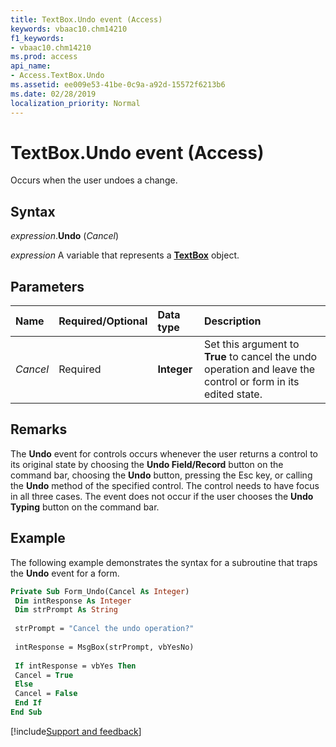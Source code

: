 ```yaml
---
title: TextBox.Undo event (Access)
keywords: vbaac10.chm14210
f1_keywords:
- vbaac10.chm14210
ms.prod: access
api_name:
- Access.TextBox.Undo
ms.assetid: ee009e53-41be-0c9a-a92d-15572f6213b6
ms.date: 02/28/2019
localization_priority: Normal
---
```



# TextBox.Undo event (Access)

Occurs when the user undoes a change.


## Syntax

_expression_.**Undo** (_Cancel_)

_expression_ A variable that represents a **[TextBox](Access.TextBox.md)** object.


## Parameters

|Name|Required/Optional|Data type|Description|
|:-----|:-----|:-----|:-----|
| _Cancel_|Required|**Integer**|Set this argument to **True** to cancel the undo operation and leave the control or form in its edited state.|

## Remarks

The **Undo** event for controls occurs whenever the user returns a control to its original state by choosing the **Undo Field/Record** button on the command bar, choosing the **Undo** button, pressing the Esc key, or calling the **Undo** method of the specified control. The control needs to have focus in all three cases. The event does not occur if the user chooses the **Undo Typing** button on the command bar.


## Example

The following example demonstrates the syntax for a subroutine that traps the **Undo** event for a form.

```vb
Private Sub Form_Undo(Cancel As Integer) 
 Dim intResponse As Integer 
 Dim strPrompt As String 
 
 strPrompt = "Cancel the undo operation?" 
 
 intResponse = MsgBox(strPrompt, vbYesNo) 
 
 If intResponse = vbYes Then 
 Cancel = True 
 Else 
 Cancel = False 
 End If 
End Sub
```



[!include[Support and feedback](~/includes/feedback-boilerplate.md)]